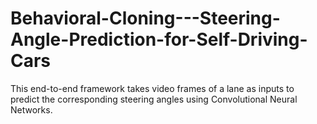 # Behavioral-Cloning---Steering-Angle-Prediction-for-Self-Driving-Cars
This end-to-end framework takes video frames of a lane as inputs to predict the corresponding steering angles using Convolutional Neural Networks.

